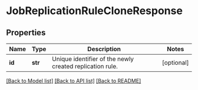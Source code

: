 # JobReplicationRuleCloneResponse

## Properties
Name | Type | Description | Notes
------------ | ------------- | ------------- | -------------
**id** | **str** | Unique identifier of the newly created replication rule. | [optional] 

[[Back to Model list]](../README.md#documentation-for-models) [[Back to API list]](../README.md#documentation-for-api-endpoints) [[Back to README]](../README.md)



